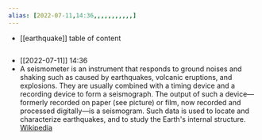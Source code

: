 ```yaml
---
alias: [2022-07-11,14:36,,,,,,,,,,,]
---
```

- [[earthquake]]
table of content
```toc
```

- [[2022-07-11]] 14:36
- A seismometer is an instrument that responds to ground noises and shaking such as caused by earthquakes, volcanic eruptions, and explosions. They are usually combined with a timing device and a recording device to form a seismograph. The output of such a device—formerly recorded on paper (see picture) or film, now recorded and processed digitally—is a seismogram. Such data is used to locate and characterize earthquakes, and to study the Earth's internal structure.
[Wikipedia](https://en.wikipedia.org/wiki/Seismometer)